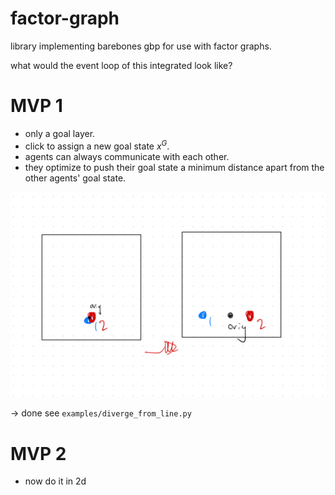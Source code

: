 # factor-graph
library implementing barebones gbp for use with factor graphs.



what would the event loop of this integrated look like?



# MVP 1
- only a goal layer.
- click to assign a new goal state $x^G$.
- agents can always communicate with each other.
- they optimize to push their goal state a minimum distance apart from the other agents' goal state.

![Alt text](doc/mvp1.png)

-> done see `examples/diverge_from_line.py`

# MVP 2
- now do it in 2d
